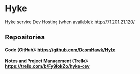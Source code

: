 # Hyke
Hyke service
Dev Hosting (when available): http://71.201.21.120/

## Repositories
#### Code (GitHub): https://github.com/DoomHawk/Hyke
#### Notes and Project Management (Trello): https://trello.com/b/Fy9fokZo/hyke-dev